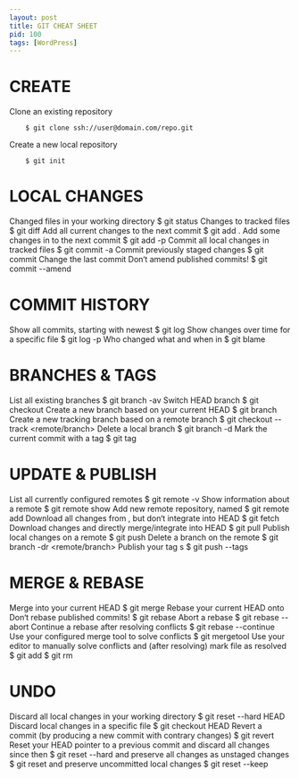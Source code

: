 ```yaml
---
layout: post
title: GIT CHEAT SHEET
pid: 100
tags: [WordPress]
---
```

# CREATE
Clone an existing repository

        $ git clone ssh://user@domain.com/repo.git
  
Create a new local repository

        $ git init
  
# LOCAL CHANGES
Changed files in your working directory
        $ git status
Changes to tracked files
        $ git diff
Add all current changes to the next commit
        $ git add .
Add some changes in <file> to the next commit
        $ git add -p <file>
Commit all local changes in tracked files
        $ git commit -a
Commit previously staged changes
$ git commit
Change the last commit
Don‘t amend published commits!
$ git commit --amend
# COMMIT HISTORY
Show all commits, starting with newest
$ git log
Show changes over time for a specific file
$ git log -p <file>
Who changed what and when in <file>
$ git blame <file>
# BRANCHES & TAGS
List all existing branches
$ git branch -av
Switch HEAD branch
$ git checkout <branch>
Create a new branch based
on your current HEAD
$ git branch <new-branch>
Create a new tracking branch based on
a remote branch
$ git checkout --track <remote/branch>
Delete a local branch
$ git branch -d <branch>
Mark the current commit with a tag
$ git tag <tag-name>
# UPDATE & PUBLISH
List all currently configured remotes
$ git remote -v
Show information about a remote
$ git remote show <remote>
Add new remote repository, named <remote>
$ git remote add <shortname> <url>
Download all changes from <remote>,
but don‘t integrate into HEAD
$ git fetch <remote>
Download changes and directly
merge/integrate into HEAD
$ git pull <remote> <branch>
Publish local changes on a remote
$ git push <remote> <branch>
Delete a branch on the remote
$ git branch -dr <remote/branch>
Publish your tag s
$ git push --tags
# MERGE & REBASE
Merge <branch> into your current HEAD
$ git merge <branch>
Rebase your current HEAD onto <branch>
Don‘t rebase published commits!
$ git rebase <branch>
Abort a rebase
$ git rebase --abort
Continue a rebase after resolving conflicts
$ git rebase --continue
Use your configured merge tool to
solve conflicts
$ git mergetool
Use your editor to manually solve conflicts
and (after resolving) mark file as resolved
$ git add <resolved-file>
$ git rm <resolved-file> 
# UNDO
Discard all local changes in your working
directory
$ git reset --hard HEAD
Discard local changes in a specific file
$ git checkout HEAD <file>
Revert a commit (by producing a new commit
with contrary changes)
$ git revert <commit>
Reset your HEAD pointer to a previous commit
and discard all changes since then
$ git reset --hard <commit>
and preserve all changes as unstaged
changes
$ git reset <commit>
and preserve uncommitted local changes
$ git reset --keep <commit>
